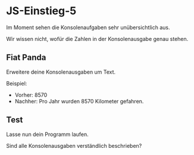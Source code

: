 # JS-Einstieg-5

Im Moment sehen die Konsolenaufgaben sehr unübersichtlich aus.

Wir wissen nicht, wofür die Zahlen in der Konsolenausgabe genau stehen.

## Fiat Panda
Erweitere deine Konsolenausgaben um Text.

Beispiel: 
* Vorher: 8570
* Nachher: Pro Jahr wurden 8570 Kilometer gefahren.

## Test
Lasse nun dein Programm laufen.

Sind alle Konsolenausgaben verständlich beschrieben?
